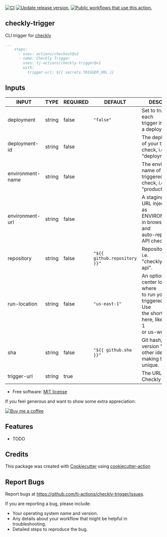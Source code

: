 [![CI](https://github.com/tj-actions/checkly-trigger/workflows/CI/badge.svg)](https://github.com/tj-actions/checkly-trigger/actions?query=workflow%3ACI)
[![Update release version.](https://github.com/tj-actions/checkly-trigger/workflows/Update%20release%20version./badge.svg)](https://github.com/tj-actions/checkly-trigger/actions?query=workflow%3A%22Update+release+version.%22)
[![Public workflows that use this action.](https://img.shields.io/endpoint?url=https%3A%2F%2Fused-by.vercel.app%2Fapi%2Fgithub-actions%2Fused-by%3Faction%3Dtj-actions%2Fcheckly-trigger%26badge%3Dtrue)](https://github.com/search?o=desc\&q=tj-actions+checkly-trigger+path%3A.github%2Fworkflows+language%3AYAML\&s=\&type=Code)

## checkly-trigger

CLI trigger for [checkly](https://www.checklyhq.com/docs/cicd/triggers/)

```yaml
...
    steps:
      - uses: actions/checkout@v2
      - name: Checkly Trigger
        uses: tj-actions/checkly-trigger@v1
        with:
          trigger-url: ${{ secrets.TRIGGER_URL }}
```

## Inputs

<!-- AUTO-DOC-INPUT:START - Do not remove or modify this section -->

|      INPUT       |  TYPE  | REQUIRED |           DEFAULT            |                                                               DESCRIPTION                                                               |
|------------------|--------|----------|------------------------------|-----------------------------------------------------------------------------------------------------------------------------------------|
|    deployment    | string |  false   |          `"false"`           |                                 Set to true to record each<br>trigger invocation as a deployment event.                                 |
|  deployment-id   | string |  false   |                              |                                   The deployment id of your triggered<br>check, i.e. "deployment-1".                                    |
| environment-name | string |  false   |                              |                                   The environment name of your triggered<br>check, i.e. "production".                                   |
| environment-url  | string |  false   |                              |             A staging or preview URL injected<br> as ENVIRONMENT\_URL in browser checks and<br>auto-replaced in API checks.              |
|    repository    | string |  false   | `"${{ github.repository }}"` |                                              Repository name, i.e. "checkly/backend-api".                                               |
|   run-location   | string |  false   |        `"us-east-1"`         | An optional data center location where<br> to run your triggered check. Use<br> the shorter names here, like eu-west-1<br>or us-west-1. |
|       sha        | string |  false   |    `"${{ github.sha }}"`     |                            Git hash, tag, version "v1.0.1" or<br>other identifier making this deploy unique.                            |
|   trigger-url    | string |   true   |                              |                                                     The URL of the Checkly trigger.                                                     |

<!-- AUTO-DOC-INPUT:END -->

*   Free software: [MIT license](LICENSE)

If you feel generous and want to show some extra appreciation:

[![Buy me a coffee][buymeacoffee-shield]][buymeacoffee]

[buymeacoffee]: https://www.buymeacoffee.com/jackton1

[buymeacoffee-shield]: https://www.buymeacoffee.com/assets/img/custom_images/orange_img.png

## Features

*   TODO

## Credits

This package was created with [Cookiecutter](https://github.com/cookiecutter/cookiecutter) using [cookiecutter-action](https://github.com/tj-actions/cookiecutter-action)

## Report Bugs

Report bugs at https://github.com/tj-actions/checkly-trigger/issues.

If you are reporting a bug, please include:

*   Your operating system name and version.
*   Any details about your workflow that might be helpful in troubleshooting.
*   Detailed steps to reproduce the bug.
